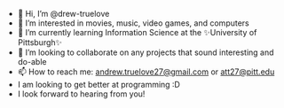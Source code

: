 - 👋 Hi, I’m @drew-truelove
- 👀 I’m interested in movies, music, video games, and computers
- 🌱 I’m currently learning Information Science at the ✨University of Pittsburgh✨
- 💞️ I’m looking to collaborate on any projects that sound interesting and do-able
- 📫 How to reach me: andrew.truelove27@gmail.com or att27@pitt.edu
- I am looking to get better at programming :D
- I look forward to hearing from you!
<!---
drew-truelove/drew-truelove is a ✨ special ✨ repository because its `README.md` (this file) appears on your GitHub profile.
You can click the Preview link to take a look at your changes.
--->

